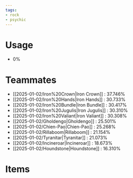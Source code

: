 ```yaml
---
tags:
- rock
- psychic
---
```

# Usage
- 0%
# Teammates
- [[2025-01-02/Iron%20Crown|Iron Crown]] : 37.746%
- [[2025-01-02/Iron%20Hands|Iron Hands]] : 30.733%
- [[2025-01-02/Iron%20Bundle|Iron Bundle]] : 30.417%
- [[2025-01-02/Iron%20Jugulis|Iron Jugulis]] : 30.310%
- [[2025-01-02/Iron%20Valiant|Iron Valiant]] : 30.308%
- [[2025-01-02/Gholdengo|Gholdengo]] : 25.501%
- [[2025-01-02/Chien-Pao|Chien-Pao]] : 25.268%
- [[2025-01-02/Rillaboom|Rillaboom]] : 21.154%
- [[2025-01-02/Tyranitar|Tyranitar]] : 21.073%
- [[2025-01-02/Incineroar|Incineroar]] : 18.673%
- [[2025-01-02/Houndstone|Houndstone]] : 16.310%
# Items